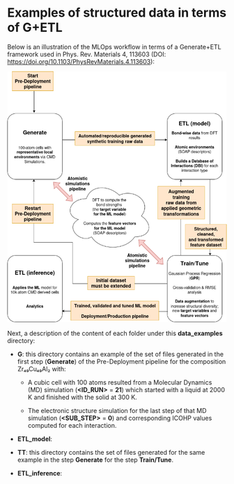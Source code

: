 # Examples of structured data in terms of G+ETL

Below is an illustration of the MLOps workflow in terms of a Generate+ETL framework used in Phys. Rev. Materials 4, 113603 (DOI: https://doi.org/10.1103/PhysRevMaterials.4.113603):

![MLOPs workflow used in PRM_4_113603](../img/PRM_4_113603_MLOps.drawio.png)

Next, a description of the content of each folder under this **data_examples** directory:

- **G**: this directory contains an example of the set of files generated in the first step (**Generate**) of the Pre-Deployment pipeline for the composition Zr₄₉Cu₄₉Al₂ with:

  - A cubic cell with 100 atoms resulted from a Molecular Dynamics (MD) simulation (**<ID_RUN>** = **21**) which started with a liquid at 2000 K and finished with the solid at 300 K.
    
  - The electronic structure simulation for the last step of that MD simulation (**\<SUB_STEP>** = **0**) and corresponding ICOHP values computed for each interaction.

- **ETL_model**: 

- **TT**: this directory contains the set of files generated for the same example in the step **Generate** for the step **Train/Tune**.

- **ETL_inference**: 
